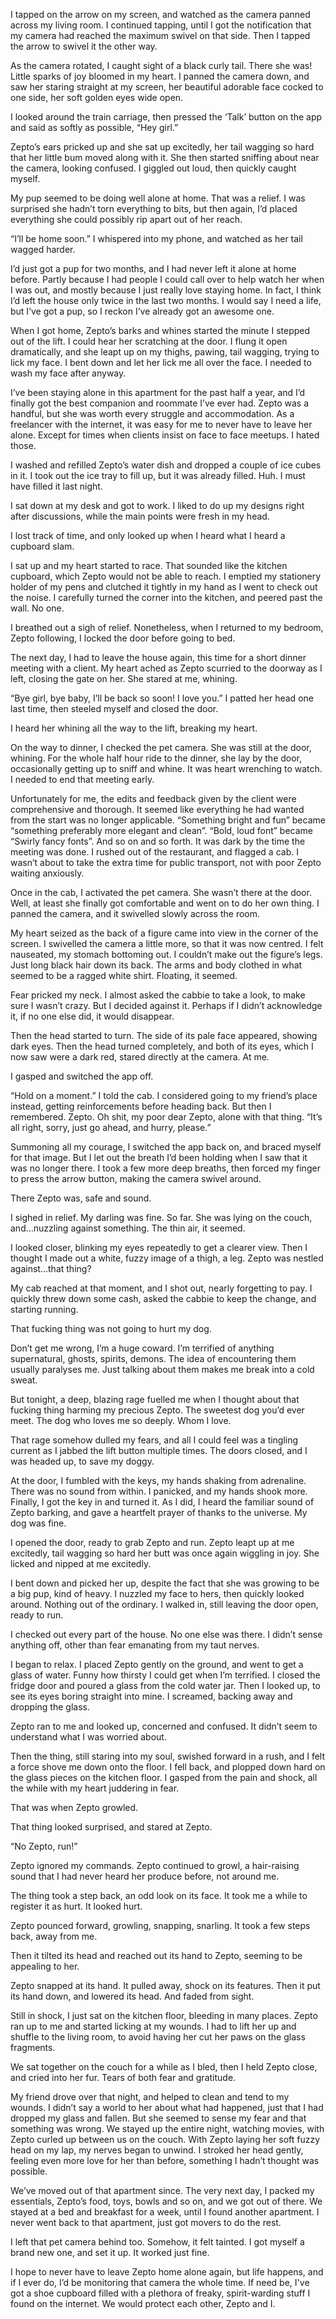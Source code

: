 I tapped on the arrow on my screen, and watched as the camera panned across my living room. I continued tapping, until I got the notification that my camera had reached the maximum swivel on that side. Then I tapped the arrow to swivel it the other way. 

As the camera rotated, I caught sight of a black curly tail. There she was! Little sparks of joy bloomed in my heart. I panned the camera down, and saw her staring straight at my screen, her beautiful adorable face cocked to one side, her soft golden eyes wide open. 

I looked around the train carriage, then pressed the ‘Talk’ button on the app and said as softly as possible, “Hey girl.” 

Zepto’s ears pricked up and she sat up excitedly, her tail wagging so hard that her little bum moved along with it. She then started sniffing about near the camera, looking confused. I giggled out loud, then quickly caught myself. 

My pup seemed to be doing well alone at home. That was a relief. I was surprised she hadn’t torn everything to bits, but then again, I’d placed everything she could possibly rip apart out of her reach.

“I’ll be home soon.” I whispered into my phone, and watched as her tail wagged harder. 

I’d just got a pup for two months, and I had never left it alone at home before. Partly because I had people I could call over to help watch her when I was out, and mostly because I just really love staying home. In fact, I think I’d left the house only twice in the last two months. I would say I need a life, but I’ve got a pup, so I reckon I’ve already got an awesome one. 

When I got home, Zepto’s barks and whines started the minute I stepped out of the lift. I could hear her scratching at the door. I flung it open dramatically, and she leapt up on my thighs, pawing, tail wagging, trying to lick my face. I bent down and let her lick me all over the face. I needed to wash my face after anyway. 

I’ve been staying alone in this apartment for the past half a year, and I’d finally got the best companion and roommate I’ve ever had. Zepto was a handful, but she was worth every struggle and accommodation. As a freelancer with the internet, it was easy for me to never have to leave her alone. Except for times when clients insist on face to face meetups. I hated those. 

I washed and refilled Zepto’s water dish and dropped a couple of ice cubes in it. I took out the ice tray to fill up, but it was already filled. Huh. I must have filled it last night. 

I sat down at my desk and got to work. I liked to do up my designs right after discussions, while the main points were fresh in my head. 

I lost track of time, and only looked up when I heard what I heard a cupboard slam. 

I sat up and my heart started to race. That sounded like the kitchen cupboard, which Zepto would not be able to reach. I emptied my stationery holder of my pens and clutched it tightly in my hand as I went to check out the noise. I carefully turned the corner into the kitchen, and peered past the wall. No one. 

I breathed out a sigh of relief.  Nonetheless, when I returned to my bedroom, Zepto following, I locked the door before going to bed. 

The next day, I had to leave the house again, this time for a short dinner meeting with a client. My heart ached as Zepto scurried to the doorway as I left, closing the gate on her. She stared at me, whining. 

“Bye girl, bye baby, I’ll be back so soon! I love you.” I patted her head one last time, then steeled myself and closed the door. 

I heard her whining all the way to the lift, breaking my heart. 

On the way to dinner, I checked the pet camera. She was still at the door, whining. For the whole half hour ride to the dinner, she lay by the door, occasionally getting up to sniff and whine. It was heart wrenching to watch. I needed to end that meeting early. 

Unfortunately for me, the edits and feedback given by the client were comprehensive and thorough. It seemed like everything he had wanted from the start was no longer applicable. “Something bright and fun” became “something preferably more elegant and clean”. “Bold, loud font” became “Swirly fancy fonts”. And so on and so forth. 
It was dark by the time the meeting was done. I rushed out of the restaurant, and flagged a cab. I wasn’t about to take the extra time for public transport, not with poor Zepto waiting anxiously. 

Once in the cab, I activated the pet camera. She wasn’t there at the door. Well, at least she finally got comfortable and went on to do her own thing. I panned the camera, and it swivelled slowly across the room. 

My heart seized as the back of a figure came into view in the corner of the screen. I swivelled the camera a little more, so that it was now centred. 
I felt nauseated, my stomach bottoming out. I couldn’t make out the figure’s legs. Just long black hair down its back. The arms and body clothed in what seemed to be a ragged white shirt. Floating, it seemed. 

Fear pricked my neck. I almost asked the cabbie to take a look, to make sure I wasn’t crazy. But I decided against it. Perhaps if I didn’t acknowledge it, if no one else did, it would disappear. 

Then the head started to turn. The side of its pale face appeared, showing dark eyes. Then the head turned completely, and both of its eyes, which I now saw were a dark red, stared directly at the camera. At me. 

I gasped and switched the app off. 

“Hold on a moment.” I told the cab. I considered going to my friend’s place instead, getting reinforcements before heading back. But then I remembered. Zepto. Oh shit, my poor dear Zepto, alone with that thing. “It’s all right, sorry, just go ahead, and hurry, please.”

Summoning all my courage, I switched the app back on, and braced myself for that image. But I let out the breath I’d been holding when I saw that it was no longer there. I took a few more deep breaths, then forced my finger to press the arrow button, making the camera swivel around. 

There Zepto was, safe and sound. 

I sighed in relief. My darling was fine. So far. She was lying on the couch, and…nuzzling against something. The thin air, it seemed. 

I looked closer, blinking my eyes repeatedly to get a clearer view. Then I thought I made out a white, fuzzy image of a thigh, a leg. Zepto was nestled against…that thing?

My cab reached at that moment, and I shot out, nearly forgetting to pay. I quickly threw down some cash, asked the cabbie to keep the change, and starting running. 

That fucking thing was not going to hurt my dog. 

Don’t get me wrong, I’m a huge coward. I’m terrified of anything supernatural, ghosts, spirits, demons. The idea of encountering them usually paralyses me. Just talking about them makes me break into a cold sweat. 

But tonight, a deep, blazing rage fuelled me when I thought about that fucking thing harming my precious Zepto. The sweetest dog you’d ever meet. The dog who loves me so deeply. Whom I love. 

That rage somehow dulled my fears, and all I could feel was a tingling current as I jabbed the lift button multiple times. The doors closed, and I was headed up, to save my doggy. 

At the door, I fumbled with the keys, my hands shaking from adrenaline. 
There was no sound from within. I panicked, and my hands shook more. Finally, I got the key in and turned it. As I did, I heard the familiar sound of Zepto barking, and gave a heartfelt prayer of thanks to the universe. My dog was fine. 

I opened the door, ready to grab Zepto and run. Zepto leapt up at me excitedly, tail wagging so hard her butt was once again wiggling in joy. She licked and nipped at me excitedly. 

I bent down and picked her up, despite the fact that she was growing to be a big pup, kind of heavy. I nuzzled my face to hers, then quickly looked around. Nothing out of the ordinary. I walked in, still leaving the door open, ready to run. 

I checked out every part of the house. No one else was there. I didn’t sense anything off, other than fear emanating from my taut nerves. 

I began to relax. I placed Zepto gently on the ground, and went to get a glass of water. Funny how thirsty I could get when I’m terrified. I closed the fridge door and poured a glass from the cold water jar. Then I looked up, to see its eyes boring straight into mine. I screamed, backing away and dropping the glass. 

Zepto ran to me and looked up, concerned and confused. It didn’t seem to understand what I was worried about. 

Then the thing, still staring into my soul, swished forward in a rush, and I felt a force shove me down onto the floor. I fell back, and plopped down hard on the glass pieces on the kitchen floor. I gasped from the pain and shock, all the while with my heart juddering in fear. 

That was when Zepto growled. 

That thing looked surprised, and stared at Zepto. 

“No Zepto, run!”

Zepto ignored my commands. Zepto continued to growl, a hair-raising sound that I had never heard her produce before, not around me.

The thing took a step back, an odd look on its face. It took me a while to register it as hurt. It looked hurt. 

Zepto pounced forward, growling, snapping, snarling. It took a few steps back, away from me. 

Then it tilted its head and reached out its hand to Zepto, seeming to be appealing to her. 

Zepto snapped at its hand. It pulled away, shock on its features. Then it put its hand down, and lowered its head. And faded from sight. 

Still in shock, I just sat on the kitchen floor, bleeding in many places. Zepto ran up to me and started licking at my wounds. I had to lift her up and shuffle to the living room, to avoid having her cut her paws on the glass fragments. 

We sat together on the couch for a while as I bled, then I held Zepto close, and cried into her fur. Tears of both fear and gratitude. 

My friend drove over that night, and helped to clean and tend to my wounds. I didn’t say a world to her about what had happened,  just that I had dropped my glass and fallen. But she seemed to sense my fear and that something was wrong. We stayed up the entire night, watching movies, with Zepto curled up between us on the couch. With Zepto laying her soft fuzzy head on my lap, my nerves began to unwind. I stroked her head gently, feeling even more love for her than before, something I hadn’t thought was possible. 

We’ve moved out of that apartment since. The very next day, I packed my essentials, Zepto’s food, toys, bowls and so on, and we got out of there. We stayed at a bed and breakfast for a week, until I found another apartment. I never went back to that apartment, just got movers to do the rest. 

I left that pet camera behind too. Somehow, it felt tainted. I got myself a brand new one, and set it up. It worked just fine. 

I hope to never have to leave Zepto home alone again, but life happens, and  if I ever do, I’d be monitoring that camera the whole time. If need be, I've got a shoe cupboard filled with a plethora of freaky, spirit-warding stuff I found on the internet. We would protect each other, Zepto and I.